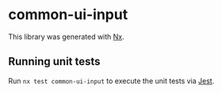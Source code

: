 # common-ui-input

This library was generated with [Nx](https://nx.dev).

## Running unit tests

Run `nx test common-ui-input` to execute the unit tests via [Jest](https://jestjs.io).
